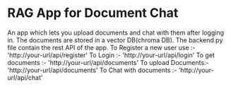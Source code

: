 # RAG App for Document Chat
An app which lets you upload documents and chat with them after logging in. 
The documents are stored in a vector DB(chroma DB). The backend.py file contain the rest API of the app. 
To Register a new user use :- 'http://your-url/api/register' 
To Login :- 'http://your-url/api/login' 
To get documents :- 'http://your-url/api/documents' 
To upload Documents:- 'http://your-url/api/documents' 
To Chat with documents :- 'http://your-url/api/chat'
